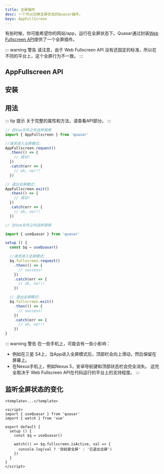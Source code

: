 ```yaml
---
title: 全屏插件
desc: 一个可以切换全屏状态的Quasar插件。
keys: AppFullScreen
---
```

有些时候，你可能希望你的网站/app，运行在全屏状态下。Quasar通过封装[Web Fullscreen API](https://developer.mozilla.org/en-US/docs/Web/API/Fullscreen_API)提供了一个全屏插件。


::: warning 警告
请注意，由于 Web Fullscreen API 没有还固定的标准，所以在不同的平台上，这个全屏行为不一致。
:::

## AppFullscreen API

<doc-api file="AppFullscreen" />

## 安装
<doc-installation plugins="AppFullscreen" />

##  用法
::: tip 提示
关于完整的属性和方法，请查看API部分。
:::

```js
// 在Vue文件之外这样使用
import { AppFullscreen } from 'quasar'

//请求进入全屏模式:
AppFullscreen.request()
  .then(() => {
    // 成功!
  })
  .catch(err => {
    // oh, no!!!
  })

// 退出全屏模式:
AppFullscreen.exit()
  .then(() => {
    // 成功!
  })
  .catch(err => {
    // oh, no!!!
  })
```

```js
// 在Vue文件之内这样使用

import { useQuasar } from 'quasar'

setup () {
  const $q = useQuasar()

  //请求进入全屏模式:
  $q.fullscreen.request()
    .then(() => {
      // success!
    })
    .catch(err => {
      // oh, no!!!
    })

  // 退出全屏模式:
  $q.fullscreen.exit()
    .then(() => {
      // success!
    })
    .catch(err => {
      // oh, no!!!
    })
}
```

<doc-example title="基础" file="AppFullscreen/Basic" />

<doc-example title="在一个指定的元素上全屏" file="AppFullscreen/Targeted" />

::: warning 警告
在一些手机上，可能会有一些小影响：
* 例如在三星 S4上，当App进入全屏模式后，顶部栏会向上滑动，然后保留在屏幕上。
* 在Nexus手机上，例如Nexus 5，安卓导航键和顶部状态栏会完全消失。
这完全取决于 Web Fullscreen API在代码运行的平台上的支持程度。
:::

## 监听全屏状态的变化

```vue
<template>...</template>

<script>
import { useQuasar } from 'quasar'
import { watch } from 'vue'

export default {
  setup () {
    const $q = useQuasar()

    watch(() => $q.fullscreen.isActive, val => {
      console.log(val ? '目前是全屏' : '已退出全屏')
    })
  }
}
</script>
```
